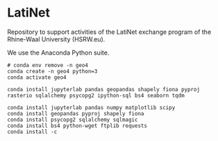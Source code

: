 # LatiNet
Repository to support activities of the LatiNet exchange program of the Rhine-Waal University (HSRW.eu).

We use the Anaconda Python suite.

```
# conda env remove -n geo4
conda create -n geo4 python=3
conda activate geo4

conda install jupyterlab pandas geopandas shapely fiona pyproj rasterio sqlalchemy psycopg2 ipython-sql bs4 seaborn tqdm

conda install jupyterlab pandas numpy matplotlib scipy
conda install geopandas pyproj shapely fiona
conda install psycopg2 sqlalchemy sqlmagic
conda install bs4 python-wget ftplib requests
conda install -c 
```
